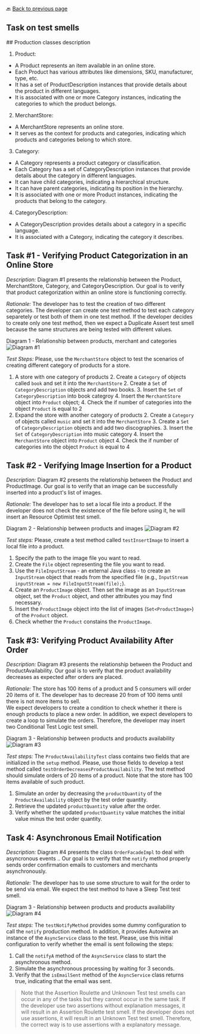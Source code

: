 🔙 <a href="README.md">Back to previous page</a> 


<p align="center">
 <h2>Task on test smells</h2>
</p>
## Production classes description

1) Product:
- A Product represents an item available in an online store. 
- Each Product has various attributes like dimensions, SKU, manufacturer, type, etc. 
- It has a set of ProductDescription instances that provide details about the product in different languages. 
- It is associated with one or more Category instances, indicating the categories to which the product belongs. 

2) MerchantStore:
- A MerchantStore represents an online store. 
- It serves as the context for products and categories, indicating which products and categories belong to which store.

3) Category:
- A Category represents a product category or classification.
- Each Category has a set of CategoryDescription instances that provide details about the category in different languages.
- It can have child categories, indicating a hierarchical structure.
- It can have parent categories, indicating its position in the hierarchy.
- It is associated with one or more Product instances, indicating the products that belong to the category.

4) CategoryDescription:
- A CategoryDescription provides details about a category in a specific language.
- It is associated with a Category, indicating the category it describes.




## Task #1 - Verifying Product Categorization in an Online Store

*Description:* 
Diagram #1 presents the relationship between the Product, MerchantStore, Category, and CategoryDescription.
Our goal is to verify that product categorization within an online store is functioning correctly.

*Rationale:* The developer has to test the creation of two different categories. The developer can create one test method to test each category separetely or test both of them in one test method.
If the developer decides to create only one test method, then we expect a Duplicate Assert test smell because the same structures are being tested with different values. 

Diagram 1 - Relationship between products, merchant and categories ![Diagram #1](/diagrams/Store-Task1.png)

*Test Steps:*
Please, use the `MerchantStore` object to test the scenarios of creating different category of products for a store. 
1. A store with one category of products
   2. Create a `Category` of objects called `book` and set it into the `MerchantStore`
   2. Create a `Set` of `CategoryDescription` objects and add two books. 
   3. Insert the `Set` of `CategoryDescription` into book categroy 
   4. Insert the `MerchantStore` object into `Product` object; 
   4. Check the if number of categories into the object `Product` is equal to 2
1. Expand the store with another category of products 
   2. Create a `Category` of objects called `music` and set it into the `MerchantStore`
   3. Create a `Set` of `CategoryDescription` objects and add two discographies.
   3. Insert the `Set` of `CategoryDescription` into music category 
   4. Insert the `MerchantStore` object into `Product` object
   4. Check the if number of categories into the object `Product` is equal to 4
   
## Task #2 - Verifying Image Insertion for a Product

*Description:*
Diagram #2 presents the relationship between the Product and ProductImage.
Our goal is to verify that an image can be successfully inserted into a product's list of images.

*Rationale:* The developer has to set a local file into a product. 
If the developer does not check the existence of the file before using it, he will insert an Resource Optimist test smell.

Diagram 2 - Relationship between products and images ![Diagram #2](/diagrams/Store-Task2.png)

*Test steps:*
Please, create a test method called `testInsertImage` to insert a local file into a product.
1. Specify the path to the image file you want to read.  
2. Create the `File` object representing the file you want to read.
3. Use the `FileInputStream` - an external Java class - to create an `InputStream` object that reads from the specified file (e.g., `InputStream inputStream = new FileInputStream(file);`).
4. Create an `ProductImage` object. Then set the image as an `InputStream` object, set the `Product` object, and other attributes you may find necessary.
5. Insert the `ProductImage` object into the list of images (`Set<ProductImage>`) of the `Product` object.
6. Check whether the `Product` constains the `ProductImage`.  


## Task #3: Verifying Product Availability After Order

*Description:*
Diagram #3 presents the relationship between the Product and ProductAvailability.
Our goal is to verify that the product availability decreases as expected after orders are placed.

*Rationale:* The store has 100 items of a product and 5 consumers will order 20 items of it. The developer has to decrease 20 from of 100 items until there is not more items to sell.  
We expect developers to create a condition to check whether it there is enough products to place a new order. 
In addition, we expect developers to create a loop to simulate the orders. Therefore, the developer may insert two Conditional Test Logic test smell. 

Diagram 3 - Relationship between products and products availability ![Diagram #3](/diagrams/Store-Task3.png)

*Test steps:*
The `ProductAvailabilityTest` class contains two fields that are initialized in the `setup` method. 
Please, use those fields to develop a test method called `testOrderDecreasesProductAvailability`. The test method should simulate orders of 20 items of a product. 
Note that the store has 100 items available of such product.
1. Simulate an order by decreasing the `productQuantity` of the `ProductAvailability` object by the test order quantity.
2. Retrieve the updated `productQuantity` value after the order.
3. Verify whether the updated `productQuantity` value matches the initial value minus the test order quantity.

## Task 4: Asynchronous Email Notification

*Description:*
Diagram #4 presents the class `OrderFacadeImpl` to deal with asyncronous events ..
Our goal is to verify that the `notify` method properly sends order confirmation emails to customers and merchants asynchronously.

*Rationale:* The developer has to use some structure to wait for the order to be send via email.
We expect the test method to have a Sleep Test test smell.

Diagram 3 - Relationship between products and products availability ![Diagram #4](/diagrams/Store-Task4.png)

*Test steps:*
The `testNotifyMethod` provides some dummy configuration to call the `notify` production method. 
In addition, it provides Autowire an instance of the `AsyncService` class to the test.
Please, use this initial configuration to verify whether the email is sent following the steps:
1. Call the `notifyA` method of the `AsyncService` class to start the asynchronous method.
2. Simulate the asynchronous processing by waiting for 3 seconds.
3. Verify that the `isEmailSent` method of the `AsyncService` class returns true, indicating that the email was sent.


> Note that the Assertion Roulette and Unknown Test test smells can occur in any of the tasks but they cannot occur in the same task. 
> If the developer use two assertions without explanation messages, it will result in an Assertion Roulette test smell.
> If the developer does not use assertions, it will result in an Unknown Test test smell.
> Therefore, the correct way is to use assertions with a explanatory message.



